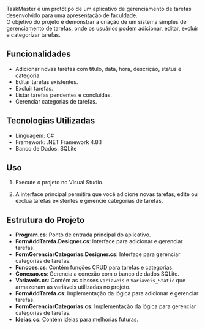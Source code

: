 
TaskMaster é um protótipo de um aplicativo de gerenciamento de tarefas desenvolvido para uma apresentação de faculdade.  
O objetivo do projeto é demonstrar a criação de um sistema simples de gerenciamento de tarefas, onde os usuários podem adicionar, editar, excluir e categorizar tarefas.

## Funcionalidades
- Adicionar novas tarefas com título, data, hora, descrição, status e categoria.
- Editar tarefas existentes.
- Excluir tarefas.
- Listar tarefas pendentes e concluídas.
- Gerenciar categorias de tarefas.

## Tecnologias Utilizadas
- Linguagem: C#
- Framework: .NET Framework 4.8.1
- Banco de Dados: SQLite

## Uso

1. Execute o projeto no Visual Studio.

2. A interface principal permitirá que você adicione novas tarefas, edite ou exclua tarefas existentes e gerencie categorias de tarefas.


## Estrutura do Projeto

- **Program.cs**: Ponto de entrada principal do aplicativo.
- **FormAddTarefa.Designer.cs**: Interface para adicionar e gerenciar tarefas.
- **FormGerenciarCategorias.Designer.cs**: Interface para gerenciar categorias de tarefas.
- **Funcoes.cs**: Contém funções CRUD para tarefas e categorias.
- **Conexao.cs**: Gerencia a conexão com o banco de dados SQLite.
- **Variaveis.cs**: Contém as classes `Variaveis` e `Variaveis_Static` que armazenam as variáveis utilizadas no projeto.
- **FormAddTarefa.cs**: Implementação da lógica para adicionar e gerenciar tarefas.
- **FormGerenciarCategorias.cs**: Implementação da lógica para gerenciar categorias de tarefas.
- **Ideias.cs**: Contém ideias para melhorias futuras.
